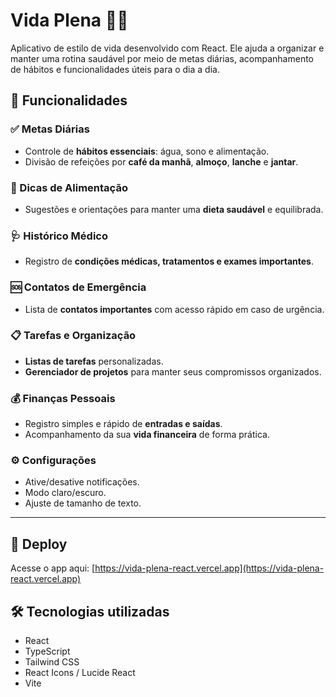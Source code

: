 # Vida Plena 🧘‍♀️

Aplicativo de estilo de vida desenvolvido com React. Ele ajuda a organizar e manter uma rotina saudável por meio de metas diárias, acompanhamento de hábitos e funcionalidades úteis para o dia a dia.

## 🌟 Funcionalidades

### ✅ Metas Diárias
- Controle de **hábitos essenciais**: água, sono e alimentação.
- Divisão de refeições por **café da manhã**, **almoço**, **lanche** e **jantar**.

### 🍎 Dicas de Alimentação
- Sugestões e orientações para manter uma **dieta saudável** e equilibrada.

### 🩺 Histórico Médico
- Registro de **condições médicas, tratamentos e exames importantes**.

### 🆘 Contatos de Emergência
- Lista de **contatos importantes** com acesso rápido em caso de urgência.

### 📋 Tarefas e Organização
- **Listas de tarefas** personalizadas.
- **Gerenciador de projetos** para manter seus compromissos organizados.

### 💰 Finanças Pessoais
- Registro simples e rápido de **entradas e saídas**.
- Acompanhamento da sua **vida financeira** de forma prática.

### ⚙️ Configurações
- Ative/desative notificações.
- Modo claro/escuro.
- Ajuste de tamanho de texto.

---

## 🚀 Deploy

Acesse o app aqui: [https://vida-plena-react.vercel.app](https://vida-plena-react.vercel.app)

## 🛠 Tecnologias utilizadas

- React
- TypeScript
- Tailwind CSS
- React Icons / Lucide React
- Vite
